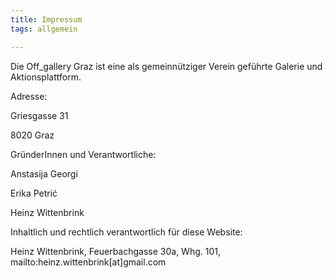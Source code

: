 ```yaml
---
title: Impressum
tags: allgemein

---
```


Die Off_gallery Graz ist eine als gemeinnütziger Verein geführte Galerie und Aktionsplattform.

Adresse:

Griesgasse 31

8020 Graz

GründerInnen und Verantwortliche:

Anstasija Georgi

Erika Petrić

Heinz Wittenbrink

Inhaltlich und rechtlich verantwortlich für diese Website:

Heinz Wittenbrink, Feuerbachgasse 30a, Whg. 101, mailto:heinz.wittenbrink[at]gmail.com
